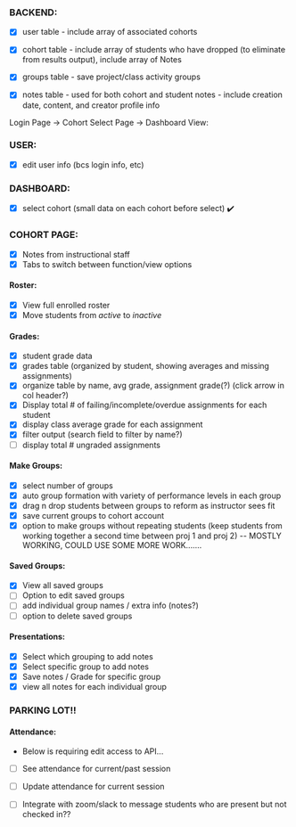 ### BACKEND:
- [x] user table - include array of associated cohorts
- [x] cohort table - include array of students who have dropped (to eliminate from results output), include array of Notes
- [x] groups table - save project/class activity groups 
- [x] notes table - used for both cohort and student notes - include creation date, content, and creator profile info


Login Page -> Cohort Select Page -> Dashboard View:
### USER:
- [x] edit user info (bcs login info, etc)

### DASHBOARD:
- [x] select cohort (small data on each cohort before select) :heavy_check_mark:

### COHORT PAGE:
- [x] Notes from instructional staff
- [x] Tabs to switch between function/view options 

#### Roster:
- [x] View full enrolled roster
- [x] Move students from _active_ to _inactive_

#### Grades:
- [x] student grade data
- [x] grades table (organized by student, showing averages and missing assignments)
- [x] organize table by name, avg grade, assignment grade(?) (click arrow in col header?)
- [x] Display total # of failing/incomplete/overdue assignments for each student
- [x] display class average grade for each assignment
- [x] filter output (search field to filter by name?)
- [ ] display total # ungraded assignments

#### Make Groups:
- [x] select number of groups
- [x] auto group formation with variety of performance levels in each group
- [x] drag n drop students between groups to reform as instructor sees fit
- [x] save current groups to cohort account
- [x] option to make groups without repeating students (keep students from working together a second time between proj 1 and proj 2) -- MOSTLY WORKING, COULD USE SOME MORE WORK.......

#### Saved Groups:
- [x] View all saved groups
- [ ] Option to edit saved groups
- [ ] add individual group names / extra info (notes?)
- [ ] option to delete saved groups

#### Presentations:
- [x] Select which grouping to add notes
- [x] Select specific group to add notes
- [x] Save notes / Grade for specific group
- [x] view all notes for each individual group

### PARKING LOT!!

#### Attendance:
* Below is requiring edit access to API...
- [ ] See attendance for current/past session
- [ ] Update attendance for current session
- [ ] Integrate with zoom/slack to message students who are present but not checked in??


